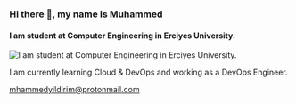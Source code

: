 ### Hi there 👋, my name is Muhammed
#### I am student at Computer Engineering in Erciyes University.
![I am student at Computer Engineering in Erciyes University.](https://i.hizliresim.com/cmxwdeb.png)

I am currently learning Cloud & DevOps and working as a DevOps Engineer. 

mhammedyildirim@protonmail.com




 

